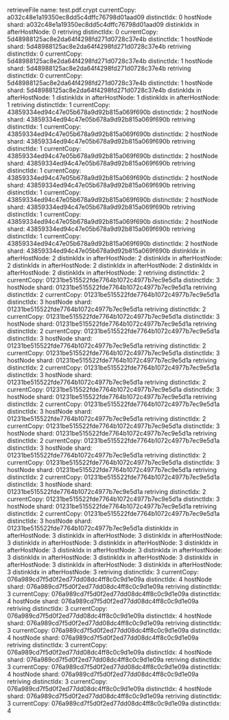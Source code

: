 retrieveFile name:  test.pdf.crypt
currentCopy:  a032c48e1a19350ec8dd5c4dffc76798d01aad09
distinctIdx:  0
hostNode shard:  a032c48e1a19350ec8dd5c4dffc76798d01aad09
distinkIdx in afterHostNode:  0
retriving distinctIdx:  0
currentCopy:  5d48988125ac8e2da64f4298fd271d0728c37e4b
distinctIdx:  1
hostNode shard:  5d48988125ac8e2da64f4298fd271d0728c37e4b
retriving distinctIdx:  0
currentCopy:  5d48988125ac8e2da64f4298fd271d0728c37e4b
distinctIdx:  1
hostNode shard:  5d48988125ac8e2da64f4298fd271d0728c37e4b
retriving distinctIdx:  0
currentCopy:  5d48988125ac8e2da64f4298fd271d0728c37e4b
distinctIdx:  1
hostNode shard:  5d48988125ac8e2da64f4298fd271d0728c37e4b
distinkIdx in afterHostNode:  1
distinkIdx in afterHostNode:  1
distinkIdx in afterHostNode:  1
retriving distinctIdx:  1
currentCopy:  43859334ed94c47e05b678a9d92b815a069f690b
distinctIdx:  2
hostNode shard:  43859334ed94c47e05b678a9d92b815a069f690b
retriving distinctIdx:  1
currentCopy:  43859334ed94c47e05b678a9d92b815a069f690b
distinctIdx:  2
hostNode shard:  43859334ed94c47e05b678a9d92b815a069f690b
retriving distinctIdx:  1
currentCopy:  43859334ed94c47e05b678a9d92b815a069f690b
distinctIdx:  2
hostNode shard:  43859334ed94c47e05b678a9d92b815a069f690b
retriving distinctIdx:  1
currentCopy:  43859334ed94c47e05b678a9d92b815a069f690b
distinctIdx:  2
hostNode shard:  43859334ed94c47e05b678a9d92b815a069f690b
retriving distinctIdx:  1
currentCopy:  43859334ed94c47e05b678a9d92b815a069f690b
distinctIdx:  2
hostNode shard:  43859334ed94c47e05b678a9d92b815a069f690b
retriving distinctIdx:  1
currentCopy:  43859334ed94c47e05b678a9d92b815a069f690b
distinctIdx:  2
hostNode shard:  43859334ed94c47e05b678a9d92b815a069f690b
retriving distinctIdx:  1
currentCopy:  43859334ed94c47e05b678a9d92b815a069f690b
distinctIdx:  2
hostNode shard:  43859334ed94c47e05b678a9d92b815a069f690b
distinkIdx in afterHostNode:  2
distinkIdx in afterHostNode:  2
distinkIdx in afterHostNode:  2
distinkIdx in afterHostNode:  2
distinkIdx in afterHostNode:  2
distinkIdx in afterHostNode:  2
distinkIdx in afterHostNode:  2
retriving distinctIdx:  2
currentCopy:  01231be515522fde7764b1072c4977b7ec9e5d1a
distinctIdx:  3
hostNode shard:  01231be515522fde7764b1072c4977b7ec9e5d1a
retriving distinctIdx:  2
currentCopy:  01231be515522fde7764b1072c4977b7ec9e5d1a
distinctIdx:  3
hostNode shard:  01231be515522fde7764b1072c4977b7ec9e5d1a
retriving distinctIdx:  2
currentCopy:  01231be515522fde7764b1072c4977b7ec9e5d1a
distinctIdx:  3
hostNode shard:  01231be515522fde7764b1072c4977b7ec9e5d1a
retriving distinctIdx:  2
currentCopy:  01231be515522fde7764b1072c4977b7ec9e5d1a
distinctIdx:  3
hostNode shard:  01231be515522fde7764b1072c4977b7ec9e5d1a
retriving distinctIdx:  2
currentCopy:  01231be515522fde7764b1072c4977b7ec9e5d1a
distinctIdx:  3
hostNode shard:  01231be515522fde7764b1072c4977b7ec9e5d1a
retriving distinctIdx:  2
currentCopy:  01231be515522fde7764b1072c4977b7ec9e5d1a
distinctIdx:  3
hostNode shard:  01231be515522fde7764b1072c4977b7ec9e5d1a
retriving distinctIdx:  2
currentCopy:  01231be515522fde7764b1072c4977b7ec9e5d1a
distinctIdx:  3
hostNode shard:  01231be515522fde7764b1072c4977b7ec9e5d1a
retriving distinctIdx:  2
currentCopy:  01231be515522fde7764b1072c4977b7ec9e5d1a
distinctIdx:  3
hostNode shard:  01231be515522fde7764b1072c4977b7ec9e5d1a
retriving distinctIdx:  2
currentCopy:  01231be515522fde7764b1072c4977b7ec9e5d1a
distinctIdx:  3
hostNode shard:  01231be515522fde7764b1072c4977b7ec9e5d1a
retriving distinctIdx:  2
currentCopy:  01231be515522fde7764b1072c4977b7ec9e5d1a
distinctIdx:  3
hostNode shard:  01231be515522fde7764b1072c4977b7ec9e5d1a
retriving distinctIdx:  2
currentCopy:  01231be515522fde7764b1072c4977b7ec9e5d1a
distinctIdx:  3
hostNode shard:  01231be515522fde7764b1072c4977b7ec9e5d1a
retriving distinctIdx:  2
currentCopy:  01231be515522fde7764b1072c4977b7ec9e5d1a
distinctIdx:  3
hostNode shard:  01231be515522fde7764b1072c4977b7ec9e5d1a
retriving distinctIdx:  2
currentCopy:  01231be515522fde7764b1072c4977b7ec9e5d1a
distinctIdx:  3
hostNode shard:  01231be515522fde7764b1072c4977b7ec9e5d1a
retriving distinctIdx:  2
currentCopy:  01231be515522fde7764b1072c4977b7ec9e5d1a
distinctIdx:  3
hostNode shard:  01231be515522fde7764b1072c4977b7ec9e5d1a
distinkIdx in afterHostNode:  3
distinkIdx in afterHostNode:  3
distinkIdx in afterHostNode:  3
distinkIdx in afterHostNode:  3
distinkIdx in afterHostNode:  3
distinkIdx in afterHostNode:  3
distinkIdx in afterHostNode:  3
distinkIdx in afterHostNode:  3
distinkIdx in afterHostNode:  3
distinkIdx in afterHostNode:  3
distinkIdx in afterHostNode:  3
distinkIdx in afterHostNode:  3
distinkIdx in afterHostNode:  3
distinkIdx in afterHostNode:  3
retriving distinctIdx:  3
currentCopy:  076a989cd7f5d0f2ed77dd08dc4ff8c0c9d1e09a
distinctIdx:  4
hostNode shard:  076a989cd7f5d0f2ed77dd08dc4ff8c0c9d1e09a
retriving distinctIdx:  3
currentCopy:  076a989cd7f5d0f2ed77dd08dc4ff8c0c9d1e09a
distinctIdx:  4
hostNode shard:  076a989cd7f5d0f2ed77dd08dc4ff8c0c9d1e09a
retriving distinctIdx:  3
currentCopy:  076a989cd7f5d0f2ed77dd08dc4ff8c0c9d1e09a
distinctIdx:  4
hostNode shard:  076a989cd7f5d0f2ed77dd08dc4ff8c0c9d1e09a
retriving distinctIdx:  3
currentCopy:  076a989cd7f5d0f2ed77dd08dc4ff8c0c9d1e09a
distinctIdx:  4
hostNode shard:  076a989cd7f5d0f2ed77dd08dc4ff8c0c9d1e09a
retriving distinctIdx:  3
currentCopy:  076a989cd7f5d0f2ed77dd08dc4ff8c0c9d1e09a
distinctIdx:  4
hostNode shard:  076a989cd7f5d0f2ed77dd08dc4ff8c0c9d1e09a
retriving distinctIdx:  3
currentCopy:  076a989cd7f5d0f2ed77dd08dc4ff8c0c9d1e09a
distinctIdx:  4
hostNode shard:  076a989cd7f5d0f2ed77dd08dc4ff8c0c9d1e09a
retriving distinctIdx:  3
currentCopy:  076a989cd7f5d0f2ed77dd08dc4ff8c0c9d1e09a
distinctIdx:  4
hostNode shard:  076a989cd7f5d0f2ed77dd08dc4ff8c0c9d1e09a
retriving distinctIdx:  3
currentCopy:  076a989cd7f5d0f2ed77dd08dc4ff8c0c9d1e09a
distinctIdx:  4
